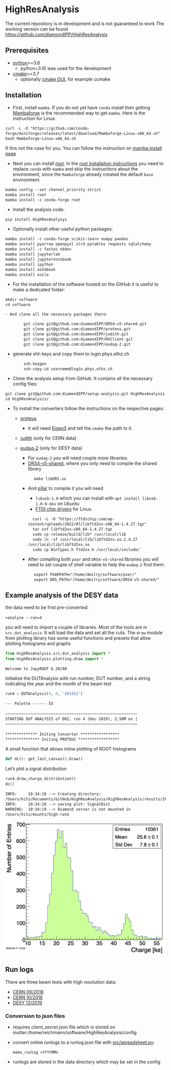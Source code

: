 HighResAnalysis
================

<!-- WARNING: THIS FILE WAS AUTOGENERATED! DO NOT EDIT! -->

The current repository is in development and is not guaranteed to work
The working version can be found
https://github.com/diamondIPP/HighResAnalysis

## Prerequisites

- [python](https://www.python.org)\>=3.6
  - python=3.10 was used for the development
- [cmake](https://cmake.org)\>=3.7
  - optionally [cmake GUI](https://cmake.org/runningcmake/), for example
    ccmake

## Installation

- First, install `mamba`. If you do not yet have `conda` install then
  getting
  [Mambaforge](https://github.com/conda-forge/miniforge#mambaforge) is
  the recommended way to get `mamba`. Here is the instruction for Linux.

``` shell
curl -L -O "https://github.com/conda-forge/miniforge/releases/latest/download/Mambaforge-Linux-x86_64.sh"
bash Mambaforge-Linux-x86_64.sh 
```

If this not the case for you. You can follow the instruction on [mamba
install
page](https://mamba.readthedocs.io/en/latest/installation.html#installation "complete mamba installation instructions")

- Next you can install [root](https://root.cern.ch). In the [root
  installation instructions](https://root.cern/install/#conda) you need
  to replace `conda` with `mamba` and skip the instructions about the
  environment, since the `Mambaforge` already created the default `base`
  environment.

``` shell
mamba config --set channel_priority strict
mamba install root
mamba install -c conda-forge root
```

- Install the analysis code:

``` shell
pip install HighResAnalysys
```

- Optionally install other useful python packages:

``` shell
mamba install -c conda-forge scikit-learn numpy pandas 
mamba install pyarrow openpyxl xlrd pytables requests sqlalchemy
mamba install -c fastai nbdev
mamba install jupyterlab
mamba install jupyternotebook
mamba install ipython
mamba install notebook
mamba install voila
```

- For the installation of the software hosted on the GitHub it is useful
  to make a dedicated folder:

``` shell
mkdir software
cd software
```

    - And clone all the necessary packages there:

``` shell
        git clone git@github.com:diamondIPP/DRS4-v5-shared.git
        git clone git@github.com:diamondIPP/proteus.git
        git clone git@github.com:diamondIPP/judith.git
        git clone git@github.com:diamondIPP/HVClient.git
        git clone git@github.com:diamondIPP/eudaq-2.git
```

- generate shh keys and copy them to login.phys.ethz.ch

``` shell
        ssh-keygen
        ssh-copy-id username@login.phys.ethz.ch
```

- Clone the analysis setup from GitHub. It contains all the necessary
  config files:

``` shell
git clone git@github.com:diamondIPP/setup-analysis.git HighResAnalysis
cd HighResAnalysis/
```

- To install the converters follow the instructions on the respective
  pages:
  - [proteus](https://github.com/diamondIPP/proteus)
    - It will need
      [Eigen3](https://eigen.tuxfamily.org/index.php?title=Main_Page)
      and tell the `cmake` the path to it.
  - [judith](https://github.com/diamondIPP/judith) (only for CERN data)
  - [eudaq-2](https://github.com/diamondIPP/eudaq-2) (only for DESY
    data)
    - For `eudaq-2` you will need couple more libraries:
    - [DRS4-v5-shared](https://github.com/diamondIPP/DRS4-v5-shared),
      where you only need to compile the shared library

    ``` shell
          make libDRS.so
    ```

    - And [pXar](https://github.com/diamondIPP/pxar) to compile it you
      will need
      - `libusb-1.0` which you can install with
        `apt install libusb-1.0-0-dev` on Ubuntu
      - [FTDI chip drivers](https://ftdichip.com/drivers/d2xx-drivers/)
        for Linux.

      ``` shell
        curl -L -O "https://ftdichip.com/wp-content/uploads/2022/07/libftd2xx-x86_64-1.4.27.tgz"
        tar xvf libftd2xx-x86_64-1.4.27.tgz 
        sudo cp release/build/lib* /usr/local/lib
        sudo ln -sf /usr/local/lib/libftd2xx.so.1.4.27 /usr/local/lib/libftd2xx.so
        sudo cp WinTypes.h ftd2xx.h /usr/local/include/
      ```
    - After compiling both `pxar` and `DRS4-v5-shared` libraries you
      will need to set couple of shell variable to help the `eudaq-2`
      find them:

    ``` shell
          export PXARPATH="/home/dmitry/software/pxar/"
          export DRS_PATH="/home/dmitry/software/DRS4-v5-shared/"
    ```

## Example analysis of the DESY data

the data need to be frist pre-converted:

`>analyse --run=4`

you will need to import a couple of libraries. Most of the tools are in
`src.dut_analysis`. It will load the data and set all the cuts. The
`draw` module from plotting library has some useful functions and
presets that allow plotting histograms and graphs

``` python
from HighResAnalysis.src.dut_analysis import *
from HighResAnalysis.plotting.draw import *
```

    Welcome to JupyROOT 6.28/00

Initialize the DUTAnalysis with run number, DUT number, and a string
indicating the year and the month of the beam test

``` python
run4 = DUTAnalysis(4, 0, '201912')
```

    --- Palette ------ 55

    ~~~~~~~~~~~~~~~~~~~~~~~~~~~~~~~~~~~~~~~~~~~~~~~~~~~~~~~~~~
    STARTING DUT ANALYSIS of D02, run 4 (Dec 2019), 2.50M ev |
    ~~~~~~~~~~~~~~~~~~~~~~~~~~~~~~~~~~~~~~~~~~~~~~~~~~~~~~~~~~

    ************** Initing Converter *****************
    *************** Initing PROTEUS ******************

A small function that allows inline plotting of ROOT histograms

``` python
def dc(): get_last_canvas().Draw()
```

Let’s plot a signal distribution

``` python
run4.draw_charge_distribution()
dc()
```

    INFO:     10:34:18 --> Creating directory: /Users/hits/Documents/GitHub/HighResAnalysis/HighResAnalysis/results/201912
    INFO:     10:34:18 --> saving plot: SignalDist
    WARNING:  10:34:19 --> Diamond server is not mounted in /Users/hits/mounts/high-rate

![](index_files/figure-commonmark/cell-5-output-2.png)

## Run logs

There are three beam tests with high resolution data:

- [CERN
  09/2018](https://docs.google.com/spreadsheets/d/1KoDi9OLU0SiqtLvTGgglQGHm51xn5J0ErAs89h6a-Rc/edit#gid=0)
- [CERN
  10/2018](https://docs.google.com/spreadsheets/d/1t-MXNW0eN9tkGZSakfPdmnd_wcq4cX14Nw0bQ2ma_OQ/edit#gid=0)
- [DESY
  12/2019](https://docs.google.com/spreadsheets/d/1vtwJnPLbk0M1UztpSX9SZNsPYAyMCO0TnYQzD6jQWoo/edit#gid=0)

### Conversion to json files

- requires *client_secret.json* file which is stored on
  mutter:/home/reichmann/software/HighResAnalysis/config

- convert online runlogs to a runlog.json file with
  [src/spreadsheet.py](spreadsheet.py):

  ``` shell
  make_runlog <YYYYMM>
  ```

- runlogs are stored in the data directory which may be set in the
  config
